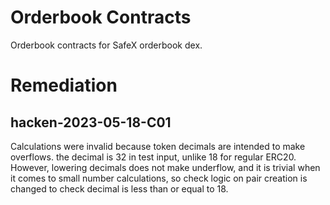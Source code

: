 # Orderbook Contracts

Orderbook contracts for SafeX orderbook dex.

# Remediation

## hacken-2023-05-18-C01 

Calculations were invalid because token decimals are intended to make overflows. the decimal is 32 in test input, unlike 18 for regular ERC20. However, lowering decimals does not make underflow, and it is trivial when it comes to small number calculations, so check logic on pair creation is changed to check decimal is less than or equal to 18.